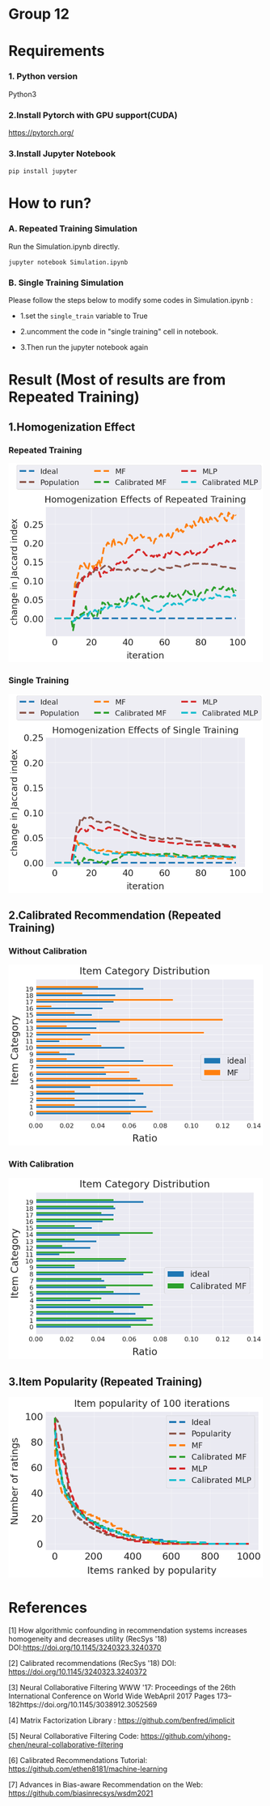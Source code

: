 # Group 12 
# Requirements
### 1. Python version
Python3
### 2.Install Pytorch with GPU support(CUDA)
https://pytorch.org/

### 3.Install Jupyter Notebook
```
pip install jupyter
```

# How to run?
### A. Repeated Training Simulation
Run the Simulation.ipynb directly.
```
jupyter notebook Simulation.ipynb
```

### B. Single Training Simulation
Please follow the steps below to modify some codes in Simulation.ipynb :  
*   1.set the ```single_train``` variable to True  

*   2.uncomment the code in "single training" cell in notebook.  

*   3.Then run the jupyter notebook again

# Result (Most of results are from Repeated Training)


## 1.Homogenization Effect
### **Repeated Training**
![jaccm](./simulation_result/mul_0626_v2.png)
### **Single Training**
![jaccs](./simulation_result/sin_0626_v2.png)



## 2.Calibrated Recommendation (**Repeated Training**)
### Without Calibration
![itemdis1](./simulation_result/calib1_0626_v2.png)
### With Calibration
![itemdis2](./simulation_result/calib2_0626_v2.png)


## 3.Item Popularity (**Repeated Training**)
![popu](./simulation_result/popu_0626_v2.png)

# References
[1] How algorithmic confounding in recommendation systems increases homogeneity and decreases utility (RecSys '18) DOI:https://doi.org/10.1145/3240323.3240370

[2] Calibrated recommendations (RecSys '18) DOI: https://doi.org/10.1145/3240323.3240372

[3] Neural Collaborative Filtering WWW '17: Proceedings of the 26th International Conference on World Wide WebApril 2017 Pages 173–182https://doi.org/10.1145/3038912.3052569

[4] Matrix Factorization Library : https://github.com/benfred/implicit

[5] Neural Collaborative Filtering Code: https://github.com/yihong-chen/neural-collaborative-filtering

[6] Calibrated Recommendations Tutorial: https://github.com/ethen8181/machine-learning

[7] Advances in Bias-aware Recommendation on the Web: https://github.com/biasinrecsys/wsdm2021
